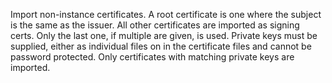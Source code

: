 Import non-instance certificates. A root certificate is one where the
subject is the same as the issuer. All other certificates are
imported as signing certs. Only the last one, if multiple are given,
is used. Private keys must be supplied, either as individual files on
in the certificate files and cannot be password protected. Only
certificates with matching private keys are imported.
